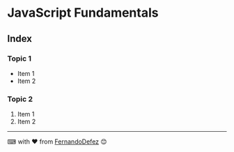 # JavaScript Fundamentals

## Index

### Topic 1

* Item 1
* Item 2

### Topic 2

1. Item 1
1. Item 2

---
⌨ with ❤ from [FernandoDefez](https://github.com/FernandoDefez) 😊 